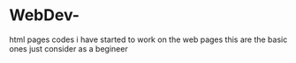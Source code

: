 # WebDev-
html pages codes
i have started to work on the web pages
this are the basic ones
just consider as a begineer
